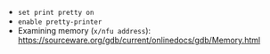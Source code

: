 * `set print pretty on`
* `enable pretty-printer`
* Examining memory (`x/nfu address`): https://sourceware.org/gdb/current/onlinedocs/gdb/Memory.html
